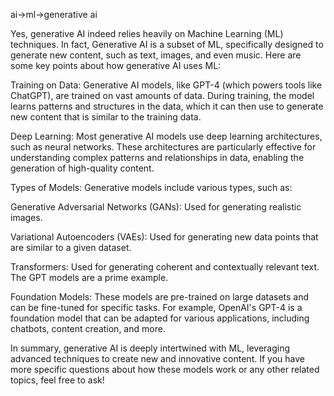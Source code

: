 
ai->ml->generative ai 


Yes, generative AI indeed relies heavily on Machine Learning (ML) techniques. In fact, Generative AI is a subset of ML, specifically designed to generate new content, such as text, images, and even music. Here are some key points about how generative AI uses ML:

Training on Data: Generative AI models, like GPT-4 (which powers tools like ChatGPT), are trained on vast amounts of data. During training, the model learns patterns and structures in the data, which it can then use to generate new content that is similar to the training data.

Deep Learning: Most generative AI models use deep learning architectures, such as neural networks. These architectures are particularly effective for understanding complex patterns and relationships in data, enabling the generation of high-quality content.

Types of Models: Generative models include various types, such as:

Generative Adversarial Networks (GANs): Used for generating realistic images.

Variational Autoencoders (VAEs): Used for generating new data points that are similar to a given dataset.

Transformers: Used for generating coherent and contextually relevant text. The GPT models are a prime example.

Foundation Models: These models are pre-trained on large datasets and can be fine-tuned for specific tasks. For example, OpenAI's GPT-4 is a foundation model that can be adapted for various applications, including chatbots, content creation, and more.

In summary, generative AI is deeply intertwined with ML, leveraging advanced techniques to create new and innovative content. If you have more specific questions about how these models work or any other related topics, feel free to ask!

